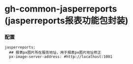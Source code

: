 # gh-common-jasperreports (jasperreports报表功能包封装)

### 配置
```
jasperreports:
  ## 报表px图片所在服务地址，用于报表px图片地址修正
  px-image-server-address: #http://localhost:1001



